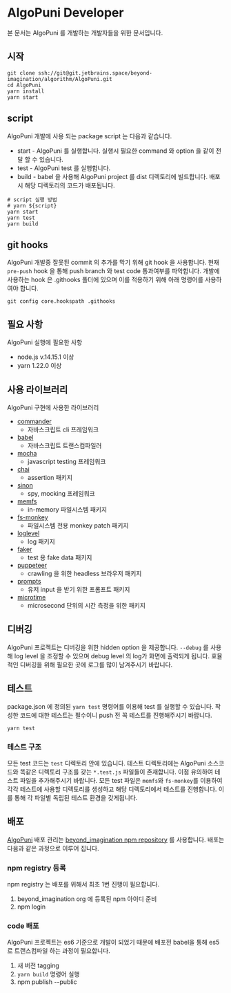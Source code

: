 # AlgoPuni Developer
본 문서는 AlgoPuni 를 개발하는 개발자들을 위한 문서입니다.

## 시작

```
git clone ssh://git@git.jetbrains.space/beyond-imagination/algorithm/AlgoPuni.git
cd AlgoPuni
yarn install
yarn start
```

## script
AlgoPuni 개발에 사용 되는 package script 는 다음과 같습니다.
* start - AlgoPuni 를 실행합니다. 실행시 필요한 command 와 option 을 같이 전달 할 수 있습니다.
* test - AlgoPuni test 를 실행합니다.
* build - babel 을 사용해 AlgoPuni project 를 dist 디렉토리에 빌드합니다. 배포시 해당 디렉토리의 코드가 배포됩니다.
```
# script 실행 방법
# yarn ${script}
yarn start
yarn test
yarn build
```

## git hooks
AlgoPuni 개발중 잘못된 commit 의 추가를 막기 위해 git hook 을 사용합니다.
현재 `pre-push` hook 을 통해 push branch 와 test code 통과여부를 파악합니다.
개발에 사용하는 hook 은 .githooks 폴더에 있으며 이를 적용하기 위해 아래 명령어를 사용하여야 합니다.

```shell
git config core.hookspath .githooks
```

## 필요 사항

AlgoPuni 실행에 필요한 사항
* node.js v.14.15.1 이상
* yarn 1.22.0 이상

## 사용 라이브러리

AlgoPuni 구현에 사용한 라이브러리
* [commander](https://www.npmjs.com/package/commander)
  * 자바스크립트 cli 프레임워크
* [babel](https://babeljs.io/)
  * 자바스크립트 트랜스컴파일러
* [mocha](https://mochajs.org/)
  * javascript testing 프레임워크
* [chai](https://www.chaijs.com/)
  * assertion 패키지
* [sinon](https://sinonjs.org/)
  * spy, mocking 프레임워크
* [memfs](https://www.npmjs.com/package/memfs)
  * in-memory 파일시스템 패키지
* [fs-monkey](https://github.com/streamich/fs-monkey)
  * 파일시스템 전용 monkey patch 패키지
* [loglevel](https://www.npmjs.com/package/loglevel)
  * log 패키지
* [faker](https://www.npmjs.com/package/faker)
  * test 용 fake data 패키지
* [puppeteer](https://github.com/puppeteer/puppeteer)
  * crawling 을 위한 headless 브라우저 패키지
* [prompts](https://www.npmjs.com/package/prompts)
  * 유저 input 을 받기 위한 프롬프트 패키지
* [microtime](https://github.com/wadey/node-microtime)
  * microsecond 단위의 시간 측정을 위한 패키지

## 디버깅
AlgoPuni 프로젝트는 디버깅을 위한 hidden option 을 제공합니다.
`--debug` 를 사용해 log level 을 조정할 수 있으며 debug level 의 log가 화면에 출력되게 됩니다. 효율적인 디버깅을 위해 필요한 곳에 로그를 많이 남겨주시기 바랍니다.

## 테스트
package.json 에 정의된 `yarn test` 명령어를 이용해 test 를 실행할 수 있습니다.
작성한 코드에 대한 테스트는 필수이니 push 전 꼭 테스트를 진행해주시기 바랍니다.

```shell
yarn test
```

### 테스트 구조
모든 test 코드는 `test` 디렉토리 안에 있습니다. 테스트 디렉토리에는 AlgoPuni 소스코드와 똑같은 디렉토리 구조를 갖는 `*.test.js` 파일들이 존재합니다. 이점 유의하여 테스트 파일을 추가해주시기 바랍니다. 모든 test 파일은 `memfs`와 `fs-monkey`를 이용하여 각각 테스트에 사용할 디렉토리를 생성하고 해당 디렉토리에서 테스트를 진행합니다. 이를 통해 각 파일별 독립된 테스트 환경을 갖게됩니다. 

## 배포
[AlgoPuni](https://www.npmjs.com/package/@beyond_imagination/algopuni) 배포 관리는 [beyond_imagination npm repository](https://www.npmjs.com/settings/beyond_imagination/packages) 를 사용합니다. 배포는 다음과 같은 과정으로 이루어 집니다.

### npm registry 등록
npm registry 는 배포를 위해서 최초 1번 진행이 필요합니다.
1. beyond_imagination org 에 등록된 npm 아이디 준비
2. npm login

### code 배포
AlgoPuni 프로젝트는 es6 기준으로 개발이 되었기 때문에 배포전 babel을 통해 es5 로 트랜스컴파일 하는 과정이 필요합니다.
1. 새 버전 tagging
2. `yarn build` 명령어 실행 
3. npm publish --public
